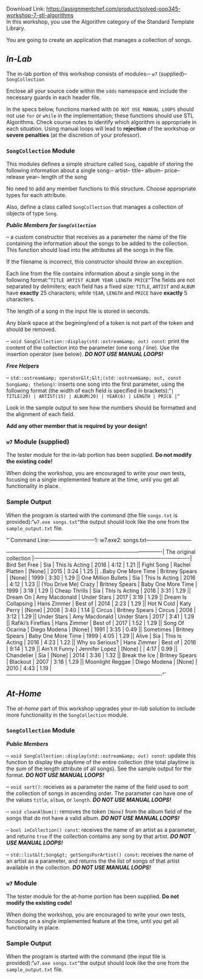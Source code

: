 Download Link: https://assignmentchef.com/product/solved-oop345-workshop-7-stl-algorithms
<br>
In this workshop, you use the Algorithm category of the Standard Template Library.

You are going to create an application that manages a collection of songs.

## *In-Lab*

The in-lab portion of this workshop consists of modules:– `w7` (supplied)– `SongCollection`

Enclose all your source code within the `sdds` namespace and include the necessary guards in each header file.

In the specs below, functions marked with `DO NOT USE MANUAL LOOPS` should not use `for` or `while` in the implementation; these functions should use STL Algorithms. Check course notes to identify which algorithm is appropriate in each situation.  Using manual loops will lead to **rejection** of the workshop or **severe penalties** (at the discretion of your professor).

### `SongCollection` Module

This modules defines a simple structure called `Song`, capable of storing the following information about a single song:– artist– title– album– price– release year– length of the song

No need to add any member functions to this structure. Choose appropriate types for each attribute.

Also, define a class called `SongCollection` that manages a collection of objects of type `Song`.

***Public Members for `SongCollection`***

– a custom constructor that receives as a parameter the name of the file containing the information about the songs to be added to the collection. This function should load into the attributes all the songs in the file.

If the filename is incorrect, this constructor should throw an exception.

Each line from the file contains information about a single song in the following format:“`TITLE ARTIST ALBUM YEAR LENGTH PRICE“`The fields are not separated by delimiters; each field has a fixed size: `TITLE`, `ARTIST` and `ALBUM` have **exactly** 25 characters; while `YEAR`, `LENGTH` and `PRICE` have **exactly** 5 characters.

The length of a song in the input file is stored in seconds.

Any blank space at the begining/end of a token is not part of the token and should be removed.

– `void SongCollection::display(std::ostream&amp; out) const`: print the content of the collection into the parameter (one song / line). Use the insertion operator (see below). ***DO NOT USE MANUAL LOOPS!***

***Free Helpers***

– `std::ostream&amp; operator&lt;&lt;(std::ostream&amp; out, const Song&amp; theSong)`: inserts one song into the first parameter, using the following format (the width of each field is specified in brackets):“`| TITLE(20) | ARTIST(15) | ALBUM(20) | YEAR(6) | LENGTH | PRICE |“`

Look in the sample output to see how the numbers should be formatted and the alignment of each field.

**Add any other member that is required by your design!**

### `w7` Module (supplied)

The tester module for the in-lab portion has been supplied. **Do not modify the existing code!**

When doing the workshop, you are encouraged to write your own tests, focusing on a single implemented feature at the time, until you get all functionality in place.

### Sample Output

When the program is started with the command (the file `songs.txt` is provided):“`w7.exe songs.txt“`the output should look like the one from the `sample_output.txt` file.

“`Command Line:————————–1: w7.exe2: songs.txt————————–

—————————————————————————————-| The original collection                                                              |—————————————————————————————-| Bird Set Free        | Sia             | This Is Acting       |   2016 | 4:12 | 1.21 || Fight Song           | Rachel Platten  | [None]               |   2015 | 3:24 | 1.25 || ..Baby One More Time | Britney Spears  | [None]               |   1999 | 3:30 | 1.29 || One Million Bullets  | Sia             | This Is Acting       |   2016 | 4:12 | 1.23 || (You Drive Me) Crazy | Britney Spears  | Baby One More Time   |   1999 | 3:18 | 1.29 || Cheap Thrills        | Sia             | This Is Acting       |   2016 | 3:31 | 1.29 || Dream On             | Amy Macdonald   | Under Stars          |   2017 | 3:19 | 1.29 || Dream Is Collapsing  | Hans Zimmer     | Best of              |   2014 | 2:23 | 1.29 || Hot N Cold           | Katy Perry      | [None]               |   2008 | 3:40 | 1.14 || Circus               | Britney Spears  | Circus               |   2008 | 3:12 | 1.29 || Under Stars          | Amy Macdonald   | Under Stars          |   2017 | 3:41 | 1.29 || Rafiki’s Fireflies   | Hans Zimmer     | Best of              |   2017 | 1:52 | 1.29 || Song Of Ocarina      | Diego Modena    | [None]               |   1991 | 3:35 | 0.49 || Sometimes            | Britney Spears  | Baby One More Time   |   1999 | 4:05 | 1.29 || Alive                | Sia             | This Is Acting       |   2016 | 4:23 | 1.22 || Why so Serious?      | Hans Zimmer     | Best of              |   2016 | 9:14 | 1.29 || Ain’t It Funny       | Jennifer Lopez  | [None]               |        | 4:17 | 0.99 || Chandelier           | Sia             | [None]               |   2014 | 3:36 | 1.32 || Break the Ice        | Britney Spears  | Blackout             |   2007 | 3:16 | 1.29 || Moonlight Reggae     | Diego Modena    | [None]               |   2010 | 4:43 | 1.19 |—————————————————————————————-“`

## *At-Home*

The *at-home* part of this workshop upgrades your *in-lab* solution to include more functionality in the `SongCollection` module.

### `SongCollection` Module

***Public Members***

– `void SongCollection::display(std::ostream&amp; out) const`: update this function to display the playtime of the entire collection (the total playtime is the sum of the length attribute of all songs). See the sample output for the format.  ***DO NOT USE MANUAL LOOPS!***

– `void sort()`: receives as a parameter the name of the field used to sort the collection of songs in ascending order. The parameter can have one of the values `title`, `album`, or `length`.  ***DO NOT USE MANUAL LOOPS!***

– `void cleanAlbum()`: removes the token `[None]` from the album field of the songs that do not have a valid album.  ***DO NOT USE MANUAL LOOPS!***

– `bool inCollection() const`: receives the name of an artist as a parameter, and returns `true` if the collection contains any song by that artist.  ***DO NOT USE MANUAL LOOPS!***

– `std::list&lt;Song&gt; getSongsForArtist() const`: receives the name of an artist as a parameter, and returns the the list of songs of that artist available in the collection.  ***DO NOT USE MANUAL LOOPS!***

### `w7` Module

The tester module for the at-home portion has been supplied. **Do not modify the existing code!**

When doing the workshop, you are encouraged to write your own tests, focusing on a single implemented feature at the time, until you get all functionality in place.

### Sample Output

When the program is started with the command (the input file is provided):“`w7.exe songs.txt“`the output should look like the one from the `sample_output.txt` file.